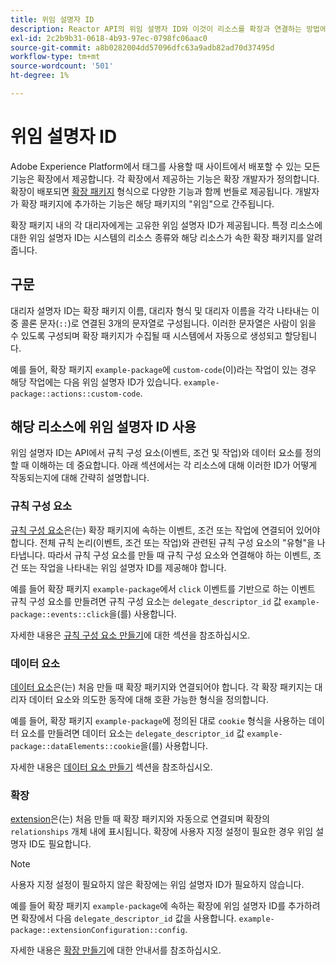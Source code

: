 ```yaml
---
title: 위임 설명자 ID
description: Reactor API의 위임 설명자 ID와 이것이 리소스를 확장과 연결하는 방법에 대해 알아봅니다.
exl-id: 2c2b9b31-0618-4b93-97ec-0798fc06aac0
source-git-commit: a8b0282004dd57096dfc63a9adb82ad70d37495d
workflow-type: tm+mt
source-wordcount: '501'
ht-degree: 1%

---
```


# 위임 설명자 ID

Adobe Experience Platform에서 태그를 사용할 때 사이트에서 배포할 수 있는 모든 기능은 확장에서 제공합니다. 각 확장에서 제공하는 기능은 확장 개발자가 정의합니다. 확장이 배포되면 [확장 패키지](../endpoints/extension-packages.md) 형식으로 다양한 기능과 함께 번들로 제공됩니다. 개발자가 확장 패키지에 추가하는 기능은 해당 패키지의 &quot;위임&quot;으로 간주됩니다.

확장 패키지 내의 각 대리자에게는 고유한 위임 설명자 ID가 제공됩니다. 특정 리소스에 대한 위임 설명자 ID는 시스템의 리소스 종류와 해당 리소스가 속한 확장 패키지를 알려줍니다.

## 구문

대리자 설명자 ID는 확장 패키지 이름, 대리자 형식 및 대리자 이름을 각각 나타내는 이중 콜론 문자(`::`)로 연결된 3개의 문자열로 구성됩니다. 이러한 문자열은 사람이 읽을 수 있도록 구성되며 확장 패키지가 수집될 때 시스템에서 자동으로 생성되고 할당됩니다.

예를 들어, 확장 패키지 `example-package`에 `custom-code`(이)라는 작업이 있는 경우 해당 작업에는 다음 위임 설명자 ID가 있습니다. `example-package::actions::custom-code`.

## 해당 리소스에 위임 설명자 ID 사용

위임 설명자 ID는 API에서 규칙 구성 요소(이벤트, 조건 및 작업)와 데이터 요소를 정의할 때 이해하는 데 중요합니다. 아래 섹션에서는 각 리소스에 대해 이러한 ID가 어떻게 작동되는지에 대해 간략히 설명합니다.

### 규칙 구성 요소

[규칙 구성 요소](../endpoints/rule-components.md)은(는) 확장 패키지에 속하는 이벤트, 조건 또는 작업에 연결되어 있어야 합니다. 전체 규칙 논리(이벤트, 조건 또는 작업)와 관련된 규칙 구성 요소의 &quot;유형&quot;을 나타냅니다. 따라서 규칙 구성 요소를 만들 때 규칙 구성 요소와 연결해야 하는 이벤트, 조건 또는 작업을 나타내는 위임 설명자 ID를 제공해야 합니다.

예를 들어 확장 패키지 `example-package`에서 `click` 이벤트를 기반으로 하는 이벤트 규칙 구성 요소를 만들려면 규칙 구성 요소는 `delegate_descriptor_id` 값 `example-package::events::click`을(를) 사용합니다.

자세한 내용은 [규칙 구성 요소 만들기](../endpoints/rule-components.md#create)에 대한 섹션을 참조하십시오.

### 데이터 요소

[데이터 요소](../endpoints/data-elements.md)은(는) 처음 만들 때 확장 패키지와 연결되어야 합니다. 각 확장 패키지는 대리자 데이터 요소와 의도한 동작에 대해 호환 가능한 형식을 정의합니다.

예를 들어, 확장 패키지 `example-package`에 정의된 대로 `cookie` 형식을 사용하는 데이터 요소를 만들려면 데이터 요소는 `delegate_descriptor_id` 값 `example-package::dataElements::cookie`을(를) 사용합니다.

자세한 내용은 [데이터 요소 만들기](../endpoints/data-elements.md#create) 섹션을 참조하십시오.

### 확장

[extension](../endpoints/extensions.md)은(는) 처음 만들 때 확장 패키지와 자동으로 연결되며 확장의 `relationships` 개체 내에 표시됩니다. 확장에 사용자 지정 설정이 필요한 경우 위임 설명자 ID도 필요합니다.

>[!NOTE]
>
>사용자 지정 설정이 필요하지 않은 확장에는 위임 설명자 ID가 필요하지 않습니다.

예를 들어 확장 패키지 `example-package`에 속하는 확장에 위임 설명자 ID를 추가하려면 확장에서 다음 `delegate_descriptor_id` 값을 사용합니다. `example-package::extensionConfiguration::config`.

자세한 내용은 [확장 만들기](../endpoints/extensions.md#create)에 대한 안내서를 참조하십시오.
